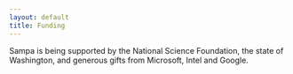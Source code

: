 ```yaml
---
layout: default
title: Funding
---
```

Sampa is being supported by the National Science Foundation, the state
of Washington, and generous gifts from Microsoft, Intel and Google.
